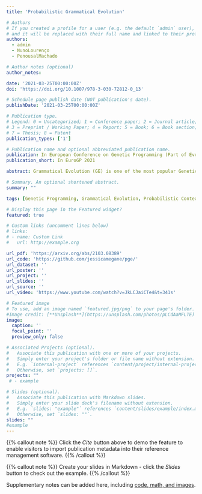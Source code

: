 ```yaml
---
title: 'Probabilistic Grammatical Evolution'

# Authors
# If you created a profile for a user (e.g. the default `admin` user), write the username (folder name) here
# and it will be replaced with their full name and linked to their profile.
authors:
  - admin
  - NunoLourenço
  - PenousalMachado

# Author notes (optional)
author_notes:

date: '2021-03-25T00:00:00Z'
doi: 'https://doi.org/10.1007/978-3-030-72812-0_13'

# Schedule page publish date (NOT publication's date).
publishDate: '2021-03-25T00:00:00Z'

# Publication type.
# Legend: 0 = Uncategorized; 1 = Conference paper; 2 = Journal article;
# 3 = Preprint / Working Paper; 4 = Report; 5 = Book; 6 = Book section;
# 7 = Thesis; 8 = Patent
publication_types: ['1']

# Publication name and optional abbreviated publication name.
publication: In European Conference on Genetic Programming (Part of EvoStar)
publication_short: In EuroGP 2021

abstract: Grammatical Evolution (GE) is one of the most popular Genetic Programming (GP) variants, and it has been used with success in several problem domains. Since the original proposal, many enhancements have been proposed to GE in order to address some of its main issues and improve its performance.\nIn this paper we propose Probabilistic Grammatical Evolution (PGE), which introduces a new genotypic representation and new mapping mechanism for GE. Specifically, we resort to a Probabilistic Context-Free Grammar (PCFG) where its probabilities are adapted during the evolutionary process, taking into account the productions chosen to construct the fittest individual. The genotype is a list of real values, where each value represents the likelihood of selecting a derivation rule. We evaluate the performance of PGE in two regression problems and compare it with GE and Structured Grammatical Evolution (SGE).\nThe results show that PGE has a better performance than GE, with statistically significant differences, and achieved similar performance when comparing with SGE.

# Summary. An optional shortened abstract.
summary: ""

tags: [Genetic Programming, Grammatical Evolution, Probabilistic Context-Free Grammar]

# Display this page in the Featured widget?
featured: true

# Custom links (uncomment lines below)
# links:
# - name: Custom Link
#   url: http://example.org

url_pdf: 'https://arxiv.org/abs/2103.08389'
url_code: 'https://github.com/jessicamegane/pge/'
url_dataset: ''
url_poster: ''
url_project: ''
url_slides: ''
url_source: ''
url_video: 'https://www.youtube.com/watch?v=JkLCJaiCTe4&t=341s'

# Featured image
# To use, add an image named `featured.jpg/png` to your page's folder.
#Image credit: [**Unsplash**](https://unsplash.com/photos/pLCdAaMFLTE)
image:
  caption: ''
  focal_point: ''
  preview_only: false

# Associated Projects (optional).
#   Associate this publication with one or more of your projects.
#   Simply enter your project's folder or file name without extension.
#   E.g. `internal-project` references `content/project/internal-project/index.md`.
#   Otherwise, set `projects: []`.
projects: ""
 # - example

# Slides (optional).
#   Associate this publication with Markdown slides.
#   Simply enter your slide deck's filename without extension.
#   E.g. `slides: "example"` references `content/slides/example/index.md`.
#   Otherwise, set `slides: ""`.
slides: ""
#example
---
```


{{% callout note %}}
Click the _Cite_ button above to demo the feature to enable visitors to import publication metadata into their reference management software.
{{% /callout %}}

{{% callout note %}}
Create your slides in Markdown - click the _Slides_ button to check out the example.
{{% /callout %}}

Supplementary notes can be added here, including [code, math, and images](https://wowchemy.com/docs/writing-markdown-latex/).
